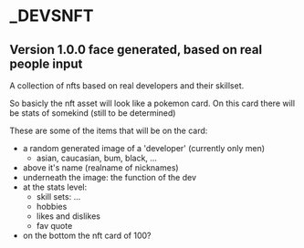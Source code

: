 # _DEVSNFT

## Version 1.0.0 face generated, based on real people input

A collection of nfts based on real developers and their skillset.

So basicly the nft asset will look like a pokemon card.
On this card there will be stats of somekind (still to be determined) 

These are some of the items that will be on the card:
- a random generated image of a 'developer' (currently only men)
  - asian, caucasian, bum, black, ...
- above it's name (realname of nicknames)
- underneath the image: the function of the dev
- at the stats level: 
  - skill sets: ...
  - hobbies
  - likes and dislikes
  - fav quote
- on the bottom the nft card of 100?





